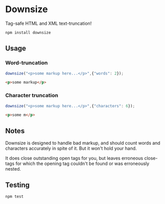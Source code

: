# Downsize

Tag-safe HTML and XML text-truncation!

```sh
npm install downsize
```

## Usage

### Word-truncation

```javascript
downsize("<p>some markup here...</p>",{"words": 2});
```

```html
<p>some markup</p>
```

### Character truncation

```javascript
downsize("<p>some markup here...</p>",{"characters": 6});
```

```html
<p>some m</p>
```

## Notes

Downsize is designed to handle bad markup, and should count words and 
characters accurately in spite of it. But it won't hold your hand.

It does close outstanding open tags for you, but leaves erroneous close-tags 
for which the opening tag couldn't be found or was erroneously nested.

## Testing

```sh
npm test
```